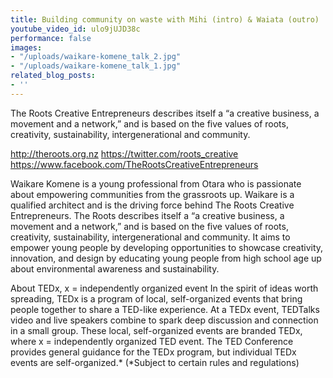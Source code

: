 ```yaml
---
title: Building community on waste with Mihi (intro) & Waiata (outro)
youtube_video_id: ulo9jUJD38c
performance: false
images:
- "/uploads/waikare-komene_talk_2.jpg"
- "/uploads/waikare-komene_talk_1.jpg"
related_blog_posts:
- ''
---
```


The Roots Creative Entrepreneurs describes itself a “a creative business, a movement and a network,” and is based on the five values of roots, creativity, sustainability, intergenerational and community.

http://theroots.org.nz
https://twitter.com/roots_creative
https://www.facebook.com/TheRootsCreativeEntrepreneurs

Waikare Komene is a young professional from Otara who is passionate about empowering communities from the grassroots up. Waikare is a qualified architect and is the driving force behind The Roots Creative Entrepreneurs. The Roots describes itself a “a creative business, a movement and a network,” and is based on the five values of roots, creativity, sustainability, intergenerational and community. It aims to empower young people by developing opportunities to showcase creativity, innovation, and design by educating young people from high school age up about environmental awareness and sustainability.

About TEDx, x = independently organized event In the spirit of ideas worth spreading, TEDx is a program of local, self-organized events that bring people together to share a TED-like experience. At a TEDx event, TEDTalks video and live speakers combine to spark deep discussion and connection in a small group. These local, self-organized events are branded TEDx, where x = independently organized TED event. The TED Conference provides general guidance for the TEDx program, but individual TEDx events are self-organized.* (*Subject to certain rules and regulations)
